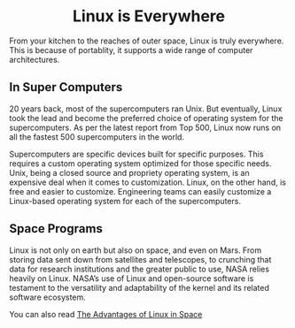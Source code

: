 <center><h1>Linux is Everywhere</h1></center>

From your kitchen to the reaches of outer space, Linux is truly everywhere. This is because of portablity, it supports a wide range of computer architectures.

## In Super Computers
20 years back, most of the supercomputers ran Unix. But eventually, Linux took the lead and become the preferred choice of operating system for the supercomputers.
As per the latest report from Top 500, Linux now runs on all the fastest 500 supercomputers in the world.

Supercomputers are specific devices built for specific purposes. This requires a custom operating system optimized for those specific needs.
Unix, being a closed source and propriety operating system, is an expensive deal when it comes to customization. Linux, on the other hand, is free and easier to customize. Engineering teams can easily customize a Linux-based operating system for each of the supercomputers.

## Space Programs
Linux is not only on earth but also on space, and even on Mars.
From storing data sent down from satellites and telescopes, to crunching that data for research institutions and the greater public to use, NASA relies heavily on Linux.
NASA’s use of Linux and open-source software is testament to the versatility and adaptability of the kernel and its related software ecosystem.

You can also read [The Advantages of Linux in Space](https://spacegrant.colorado.edu/COSGC_Projects/symposium_archive/2004/final/Cory_Maccarrone.pdf)

